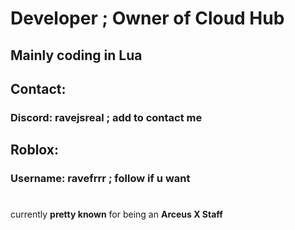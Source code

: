 # Developer ; Owner of Cloud Hub

## Mainly coding in Lua


## Contact:

### Discord: ravejsreal ; add to contact me

## Roblox:

### Username: ravefrrr ; follow if u want

#

currently **pretty known** for being an **Arceus X Staff**
